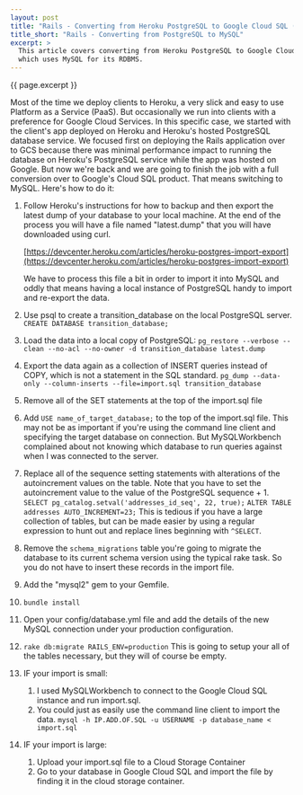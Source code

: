 ```yaml
---
layout: post
title: "Rails - Converting from Heroku PostgreSQL to Google Cloud SQL (MySQL)"
title_short: "Rails - Converting from PostgreSQL to MySQL"
excerpt: >
  This article covers converting from Heroku PostgreSQL to Google Cloud SQL,
  which uses MySQL for its RDBMS.
---
```


{{ page.excerpt }}

Most of the time we deploy clients to Heroku, a very slick and easy to use
Platform as a Service (PaaS). But occasionally we run into clients with a
preference for Google Cloud Services. In this specific case, we started with
the client's app deployed on Heroku and Heroku's hosted PostgreSQL database
service. We focused first on deploying the Rails application over to GCS
because there was minimal performance impact to running the database on Heroku's
PostgreSQL service while the app was hosted on Google. But now we're back and
we are going to finish the job with a full conversion over to Google's Cloud SQL
product. That means switching to MySQL. Here's how to do it:

1.  Follow Heroku's instructions for how to backup and then export the latest
    dump of your database to your local machine. At the end of the process you
    will have a file named "latest.dump" that you will have downloaded using
    curl.

    [https://devcenter.heroku.com/articles/heroku-postgres-import-export](https://devcenter.heroku.com/articles/heroku-postgres-import-export)

    We have to process this file a bit in order to import it into MySQL and
    oddly that means having a local instance of PostgreSQL handy to import and
    re-export the data.
1.  Use psql to create a transition_database on the local PostgreSQL server.
    ```CREATE DATABASE transition_database;```
1.  Load the data into a local copy of PostgreSQL:
    ```pg_restore --verbose --clean --no-acl --no-owner -d transition_database latest.dump```
1.  Export the data again as a collection of INSERT queries instead of COPY,
    which is not a statement in the SQL standard.
    ```pg_dump --data-only --column-inserts --file=import.sql transition_database```
1.  Remove all of the SET statements at the top of the import.sql file
1.  Add ```USE name_of_target_database;``` to the top of the import.sql file.
    This may not be as important if you're using the command line client and
    specifying the target database on connection. But MySQLWorkbench complained
    about not knowing which database to run queries against when I was connected
    to the server.
1.  Replace all of the sequence setting statements with alterations of the
    autoincrement values on the table. Note that you have to set the
    autoincrement value to the value of the PostgreSQL sequence + 1.
    ```SELECT pg_catalog.setval('addresses_id_seq', 22, true);```
    ```ALTER TABLE addresses AUTO_INCREMENT=23;```
    This is tedious if you have a large collection of tables, but can be made
    easier by using a regular expression to hunt out and replace lines beginning
    with ```^SELECT```.
1.  Remove the ```schema_migrations``` table you're going to migrate the
    database to its current schema version using the typical rake task. So you
    do not have to insert these records in the import file.
1.  Add the "mysql2" gem to your Gemfile.
1.  ```bundle install```
1.  Open your config/database.yml file and add the details of the new MySQL
    connection under your production configuration.
1.  ```rake db:migrate RAILS_ENV=production``` This is going to setup your
    all of the tables necessary, but they will of course be empty.
1.  IF your import is small:
    1.  I used MySQLWorkbench to connect to the Google Cloud SQL instance and
        run import.sql.
    1.  You could just as easily use the command line client to import the data.
        ```mysql -h IP.ADD.OF.SQL -u USERNAME -p database_name < import.sql```
1.  IF your import is large:
    1.  Upload your import.sql file to a Cloud Storage Container
    1.  Go to your database in Google Cloud SQL and import the file by finding
        it in the cloud storage container.
